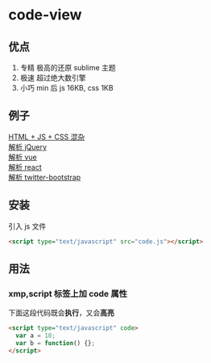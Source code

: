# code-view

## 优点

1. 专精 极高的还原 sublime 主题
2. 极速 超过绝大数引擎
3. 小巧 min 后 js 16KB, css 1KB

## 例子

[HTML + JS + CSS 混杂](https://listen80.github.io/code-view/examples/demo.html)  
[解析 jQuery](https://listen80.github.io/code-view/examples/?jquery)  
[解析 vue](https://listen80.github.io/code-view/examples/?vue)  
[解析 react](https://listen80.github.io/code-view/examples/?react)  
[解析 twitter-bootstrap](https://listen80.github.io/code-view/examples/?twitter-bootstrap)

## 安装

引入 js 文件

```html
<script type="text/javascript" src="code.js"></script>
```

## 用法

### xmp,script 标签上加 code 属性

下面这段代码既会**执行**，又会**高亮**

```html
<script type="text/javascript" code>
  var a = 10;
  var b = function() {};
</script>
```
